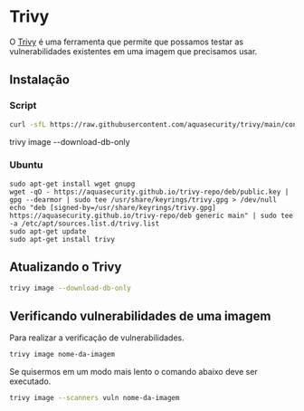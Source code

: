 # Trivy

O [Trivy](https://github.com/aquasecurity/trivy) é uma ferramenta que permite que possamos testar as vulnerabilidades existentes em uma imagem que precisamos usar.

## Instalação

### Script

```bash
curl -sfL https://raw.githubusercontent.com/aquasecurity/trivy/main/contrib/install.sh | sudo sh -s -- -b /usr/local/bin v0.66.0
```

trivy image --download-db-only


### Ubuntu

```
sudo apt-get install wget gnupg
wget -qO - https://aquasecurity.github.io/trivy-repo/deb/public.key | gpg --dearmor | sudo tee /usr/share/keyrings/trivy.gpg > /dev/null
echo "deb [signed-by=/usr/share/keyrings/trivy.gpg] https://aquasecurity.github.io/trivy-repo/deb generic main" | sudo tee -a /etc/apt/sources.list.d/trivy.list
sudo apt-get update
sudo apt-get install trivy
```

## Atualizando o Trivy

```bash
trivy image --download-db-only
```

## Verificando vulnerabilidades de uma imagem

Para realizar a verificação de vulnerabilidades.

```bash
trivy image nome-da-imagem
```

Se quisermos em um modo mais lento o comando abaixo deve ser executado.

```bash
trivy image --scanners vuln nome-da-imagem
```